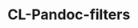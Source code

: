 

# CL-Pandoc-filters

<link href="./pagefind/pagefind-ui.css" rel="stylesheet">
<script src="./pagefind/pagefind-ui.js" type="text/javascript"></script>
<div id="search"></div>
<script>
const u = URL.parse(window.location.href);
const basePath = u.pathname.replace(/search.html$/g, '');

// Function to extract query parameters from the URL
function getQueryParam(name) {
  const urlParams = new URLSearchParams(window.location.search);
  return urlParams.get(name);
}

// Extract the query parameter
const searchQuery = getQueryParam('q');

window.addEventListener('DOMContentLoaded', (event) => {
    const searchUI = new PagefindUI({ 
            element: "#search",
            baseUrl: basePath
    });
    if (searchQuery) {
        searchUI.triggerSearch(searchQuery);
    }
});
</script>
